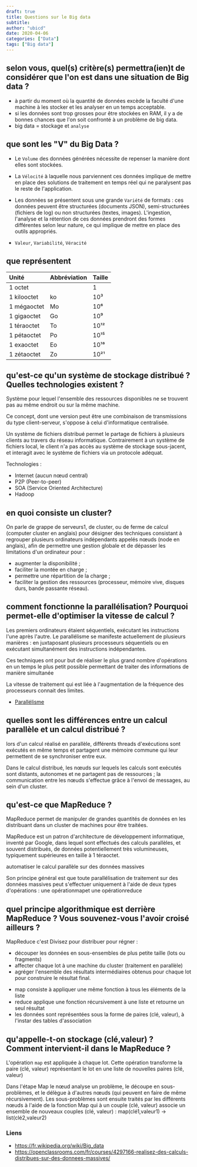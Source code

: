 ```yaml
---
draft: true
title: Questions sur le Big data
subtitle: 
author: "ubicd"
date: 2020-04-06
categories: ["Data"]
tags: ["Big data"]
---
```


## selon vous, quel(s) critère(s) permettra(ien)t de considérer que l'on est dans une situation de Big data ?

* à partir du moment où la quantité de données excède la faculté d'une machine à les stocker et les analyser en un temps acceptable.
* si les données sont trop grosses pour être stockées en RAM, il y a de bonnes chances que l'on soit confronté à un problème de big data.
* big data = stockage et ```analyse```

## que sont les "V" du Big Data ?

* Le ```Volume``` des données générées nécessite de repenser la manière dont elles sont stockées.

* La ```Vélocité``` à laquelle nous parviennent ces données implique de mettre en place des solutions de traitement en temps réel qui ne paralysent pas le reste de l'application.

* Les données se présentent sous une grande ```Variété``` de formats : ces données peuvent être structurées (documents JSON), semi-structurées (fichiers de log) ou non structurées (textes, images). L'ingestion, l'analyse et la rétention de ces données prendront des formes différentes selon leur nature, ce qui implique de mettre en place des outils appropriés.

* ```Valeur```, ```Variabilité```, ```Véracité```


## que représentent 

|Unité      |Abbréviation|Taille|
|:----------|:-----------|:-----|
|1 octet    |            |    1 |
|1 kilooctet|         ko |   10³|
|1 mégaoctet|         Mo |   10⁶|
|1 gigaoctet|         Go |   10⁹|
|1 téraoctet|         To |  10¹²|
|1 pétaoctet|         Po |  10¹⁵|
|1 exaoctet |         Eo |  10¹⁸|
|1 zétaoctet|         Zo | 10²¹|

## qu'est-ce qu'un système de stockage distribué ? Quelles technologies existent ?

Système pour lequel l'ensemble des ressources disponibles ne se trouvent pas au même endroit ou sur la même machine.

Ce concept, dont une version peut être une combinaison de transmissions du type client-serveur, s'oppose à celui d'informatique centralisée.

Un système de fichiers distribué permet le partage de fichiers à plusieurs clients au travers du réseau informatique. Contrairement à un système de fichiers local, le client n'a pas accès au système de stockage sous-jacent, et interagit avec le système de fichiers via un protocole adéquat.

Technologies :
* Internet (aucun nœud central)
* P2P (Peer-to-peer)
* SOA (Service Oriented Architecture)
* Hadoop

## en quoi consiste un cluster?

On parle de grappe de serveurs1, de cluster, ou de ferme de calcul (computer cluster en anglais) pour désigner des techniques consistant à regrouper plusieurs ordinateurs indépendants appelés nœuds (node en anglais), afin de permettre une gestion globale et de dépasser les limitations d'un ordinateur pour :

- augmenter la disponibilité ;
- faciliter la montée en charge ;
- permettre une répartition de la charge ;
- faciliter la gestion des ressources (processeur, mémoire vive, disques durs, bande passante réseau).

## comment fonctionne la parallélisation? Pourquoi permet-elle d'optimiser la vitesse de calcul ?

Les premiers ordinateurs étaient séquentiels, exécutant les instructions l'une après l'autre. Le parallélisme se manifeste actuellement de plusieurs manières : en juxtaposant plusieurs processeurs séquentiels ou en exécutant simultanément des instructions indépendantes. 

Ces techniques ont pour but de réaliser le plus grand nombre d'opérations en un temps le plus petit possible
permettant de traiter des informations de manière simultanée

La vitesse de traitement qui est liée à l'augmentation de la fréquence des processeurs connait des limites. 
 
* [Parallélisme]( https://fr.wikipedia.org/wiki/Parall%C3%A9lisme_(informatique))

## quelles sont les différences entre un calcul parallèle et un calcul distribué ?

lors d'un calcul réalisé en parallèle, différents threads d'exécutions sont exécutés en même temps et partagent une mémoire commune qui leur permettent de se synchroniser entre eux.

Dans le calcul distribué, les nœuds sur lequels les calculs sont exécutés sont distants, autonomes et ne partagent pas de ressources ; la communication entre les nœuds s'effectue grâce à l'envoi de messages, au sein d'un cluster. 

## qu'est-ce que MapReduce ?

MapReduce permet de manipuler de grandes quantités de données en les distribuant dans un cluster de machines pour être traitées. 

MapReduce est un patron d'architecture de développement informatique, inventé par Google, dans lequel sont effectués des calculs parallèles, et souvent distribués, de données potentiellement très volumineuses, typiquement supérieures en taille à 1 téraoctet. 

automatiser le calcul parallèle sur des données massives

Son principe général est que toute parallélisation de traitement sur des données massives peut s'effectuer uniquement à l'aide de deux types d'opérations : une opérationmapet une opérationreduce

## quel principe algorithmique est derrière MapReduce ? Vous souvenez-vous l'avoir croisé ailleurs ?

MapReduce c'est Divisez pour distribuer pour régner :
* découper les données en sous-ensembles de plus petite taille (lots ou fragments)
* affecter chaque lot à une machine du cluster (traitement en parallèle)
* agréger l'ensemble des résultats intermédiaires obtenus pour chaque lot pour construire le résultat final.

- map consiste à appliquer une même fonction à tous les éléments de la liste
- reduce applique une fonction récursivement à une liste et retourne un seul résultat
- les données sont représentées sous la forme de paires (clé, valeur), à l'instar des tables d'association

## qu'appelle-t-on stockage (clé,valeur) ? Comment intervient-il dans le MapReduce ? 

L'opération ```map``` est appliquée à chaque lot. 
Cette opération transforme la paire (clé, valeur) représentant le lot en une liste de nouvelles paires (clé, valeur)

Dans l'étape Map le nœud analyse un problème, le découpe en sous-problèmes, et le délègue à d'autres nœuds (qui peuvent en faire de même récursivement). Les sous-problèmes sont ensuite traités par les différents nœuds à l'aide de la fonction Map qui à un couple (clé, valeur) associe un ensemble de nouveaux couples (clé, valeur) : map(clé1,valeur1) → list(clé2,valeur2)

### Liens

* https://fr.wikipedia.org/wiki/Big_data
* https://openclassrooms.com/fr/courses/4297166-realisez-des-calculs-distribues-sur-des-donnees-massives/
